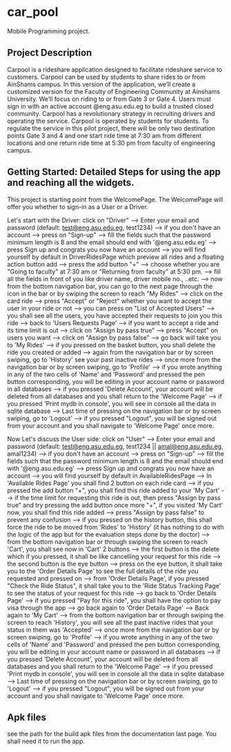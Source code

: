 # car_pool

Mobile Programming project.


## Project Description
Carpool is a rideshare application designed to facilitate rideshare service to customers.
Carpool can be used by students to share rides to or from AinShams campus.
In this version of the application, we’ll create a customized version for the Faculty of Engineering
Community at Ainshams University. We’ll focus on riding to or from Gate 3 or Gate 4. Users must sign in
with an active account @eng.asu.edu.eg to build a trusted closed community. Carpool has a revolutionary
strategy in recruiting drivers and operating the service. Carpool is operated by students for students.
To regulate the service in this pilot project, there will be only two destination points Gate 3 and 4 and
one start ride time at 7:30 am from different locations and one return ride time at 5:30 pm from faculty of
engineering campus.

## Getting Started: Detailed Steps for using the app and reaching all the widgets.
This project is starting point from the WelcomePage. The WelcomePage will offer you whether to sign-in as a User or a Driver.

Let's start with the Driver:
click on "Driver" --> Enter your email and password (default: test@eng.asu.edu.eg, test1234) -->
if you don't have an account --> press on "Sign-up" --> fill the fields such that the password minimum length is 8 and the email
should end with '@eng.asu.edu.eg' --> press Sign up and congrats you now have an account -->
you will find yourself by default in DriverRidesPage which preview all rides and a floating action button add -->
press the add button "+" --> choose whether you are "Going to faculty" at 7:30 am or "Returning from faculty" at 5:30 pm. -->
fill all the fields in front of you like driver name, driver mobile no., ..etc. --> now from the bottom navigation bar, you can
go to the next page through the icon in the bar or by swiping the screen to reach "My Rides" --> click on the card ride -->
press "Accept" or "Reject" whether you want to accept the user in your ride or not --> you can press on "List of Accepted Users" -->
you shall see all the users, you have accepted their requests to join you this ride --> back to 'Users Requests Page' -->
if you want to accept a ride and its time limit is out --> click on "Assign by pass true" --> press "Accept" on users you want -->
click on "Assign by pass false" --> go back will take you to 'My Rides' --> if you pressed on the basket button, you shall delete
the ride you created or added --> again from the navigation bar or by screen swiping, go to 'History' see your past inactive rides --> 
once more from the navigation bar or by screen swiping, go to 'Profile' --> if you wrote anything in any of the two cells 
of 'Name' and 'Password' and pressed the pen button corresponding, you will be editing in your account name or password in all databases -->
if you pressed 'Delete Account', your account will be deleted from all databases and you shall return to the 'Welcome Page' -->
if you pressed 'Print mydb in console', you will see in console all the data in sqlite database --> Last time of pressing on the navigation bar
or by screen swiping, go to 'Logout' --> if you pressed "Logout", you will be signed out from your account and you shall navigate
to 'Welcome Page' once more.

Now Let's discuss the User side:
click on "User" --> Enter your email and password (default: test@eng.asu.edu.eg, test1234 || amal@eng.asu.edu.eg, amal1234) -->
if you don't have an account --> press on "Sign-up" --> fill the fields such that the password minimum length is 8 and the email
should end with '@eng.asu.edu.eg' --> press Sign up and congrats you now have an account -->
you will find yourself by default in AvailableRidesPage --> In 'Available Rides Page' you shall find 2 button on each ride card -->
if you pressed the add button "+", you shall find this ride added to your 'My Cart' --> if the time limit for requesting this ride is out, then
press "Assign by pass true" and try pressing the add button once more "+", if you visited 'My Cart' now, you shall find this ride added -->
press "Assign by pass false" to prevent any confusion --> if you pressed on the history button, this shall force the ride to be moved from 
'Rides' to 'History' (it has nothing to do with the logic of the app but for the evaluation steps done by the doctor) --> from the bottom navigation bar
or through swiping the screen to reach 'Cart', you shall see now in 'Cart' 2 buttons --> the first button is the delete which if you pressed, it
shall be like cancelling your request for this ride --> the second button is the eye button --> press on the eye button, it shall take you
to the 'Order Details Page' to see the full details of the ride you requested and pressed on --> from 'Order Details Page', if you
pressed "Check the Ride Status", it shall take you to the 'Ride Status Tracking Page' to see the status of your request for this ride -->
go back to 'Order Details Page' --> if you pressed "Pay for this ride", you shall have the option to pay visa through the app -->
go back again to 'Order Details Page' --> Back again to 'My Cart' --> from the bottom navigation bar or through swiping the screen to reach
'History', you will see all the past inactive rides that your status in them was 'Accepted' --> once more from the navigation bar or by screen 
swiping, go to 'Profile' --> if you wrote anything in any of the two cells of 'Name' and 'Password' and pressed the pen button corresponding, you 
will be editing in your account name or password in all databases --> if you pressed 'Delete Account', your account will be deleted from all databases 
and you shall return to the 'Welcome Page' --> if you pressed 'Print mydb in console', you will see in console all the data in sqlite database --> 
Last time of pressing on the navigation bar or by screen swiping, go to 'Logout' --> if you pressed "Logout", you will be signed out from your account 
and you shall navigate to 'Welcome Page' once more.

## Apk files
see the path for the build apk files from the documentation last page. You shall need it to run the app.



